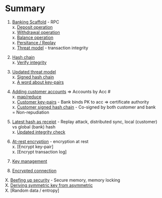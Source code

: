 # Summary

1. [Banking Scaffold]() - RPC  
x. [Deposit operation]()  
x. [Withdrawal operation]()  
x. [Balance operation]()  
x. [Persitance / Replay]()  
x. [Threat model]() - transaction integrity

2. [Hash chain]()  
x. [Verify integrity]()

3. [Updated threat model]()  
x. [Signed hash chain]()  
x. [A word about key-pairs]()

4. [Adding customer accounts]() => Accounts by Acc #  
x. [map/reduce]()  
x. [Customer key-pairs]() - Bank binds PK to acc => certificate authority  
x. [Customer signed hash chain]() - Co-signed by both customer and bank = Non-repudiation

5. [Latest hash as receipt]() - Replay attack, distributed sync, local (customer) vs global (bank) hash  
x. [Updated integrity check]()

5. [At-rest encryption]() - encryption at rest  
x. [Encrypt key-pair]  
x. [Encrypt transaction log]

6. [Key management]()
7. [Encrypted connection]()

X. [Beefing up security]() - Secure memory, memory locking  
X. [Deriving symmetric key from asymmetric]()  
X. [Random data / entropy]
